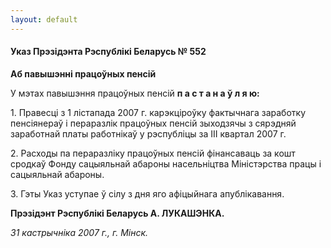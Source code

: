 ```yaml
---
layout: default
---
```


#### Указ Прэзідэнта Рэспублікі Беларусь № 552

**Аб павышэнні працоўных пенсій**

У мэтах павышэння працоўных пенсій **п а с т а н а ў л я ю:**

1\. Правесці з 1 лістапада 2007 г. карэкціроўку фактычнага заработку
пенсіянераў і пераразлік працоўных пенсій зыходзячы з сярэдняй
заработнай платы работнікаў у рэспубліцы за III квартал 2007 г.

2\. Расходы па пераразліку працоўных пенсій фінансаваць за кошт сродкаў
Фонду сацыяльнай абароны насельніцтва Міністэрства працы і сацыяльнай
абароны.

3\. Гэты Указ уступае ў сілу з дня яго афіцыйнага апублікавання.

**Прэзідэнт Рэспублікі Беларусь А. ЛУКАШЭНКА.**

*31 кастрычніка 2007 г., г. Мінск.*
